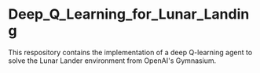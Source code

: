 # Deep_Q_Learning_for_Lunar_Landing
This respository contains the implementation of a deep Q-learning agent to solve the Lunar Lander environment from OpenAI's Gymnasium.
